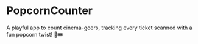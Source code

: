 # PopcornCounter
A playful app to count cinema-goers, tracking every ticket scanned with a fun popcorn twist! 🍿🎟️
